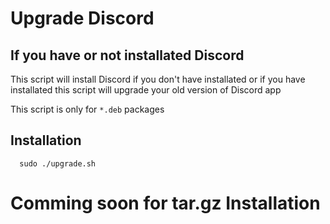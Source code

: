# Upgrade Discord

## If you have or not installated Discord 

This script will install Discord if you don't have installated or
if you have installated this script will upgrade your old version of Discord app

This script is only for `*.deb` packages

## Installation

      sudo ./upgrade.sh

# Comming soon for tar.gz Installation
